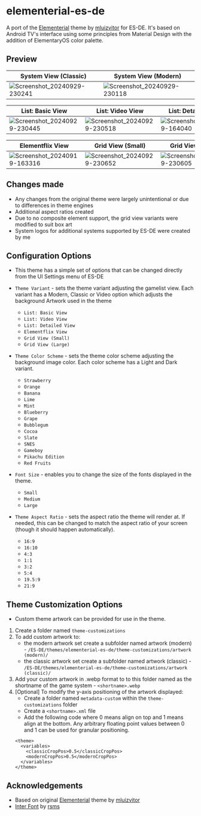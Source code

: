 # elementerial-es-de
A port of the [Elementerial](https://github.com/mluizvitor/es-theme-elementerial) theme by [mluizvitor](https://github.com/mluizvitor/es-theme-elementerial/commits?author=mluizvitor) for ES-DE. It's based on Android TV's interface using some principles from Material Design with the addition of ElementaryOS color palette.

## **Preview**
| System View (Classic) | System View (Modern) | 
|----|----|
| ![Screenshot_20240929-230241](https://github.com/user-attachments/assets/c28a4787-44a5-4605-8373-fc6079dcfbe3) | ![Screenshot_20240929-230118](https://github.com/user-attachments/assets/92087554-278e-42b4-ad88-83f971dfc36e) |

| List: Basic View | List: Video View | List: Detailed View |
|----|----|----|
| ![Screenshot_20240929-230445](https://github.com/user-attachments/assets/dbf8356b-774a-4ad0-84f2-5ad1f9bd4a01) | ![Screenshot_20240929-230518](https://github.com/user-attachments/assets/4671d6e8-44fc-4518-ac63-6dee5c353738) | ![Screenshot_20240919-164040](https://github.com/user-attachments/assets/0a716055-46ea-403d-9c83-ecc2cfdc630f) |

| Elementflix View | Grid View (Small) | Grid View (Large) |
|----|----|----|
| ![Screenshot_20240919-163316](https://github.com/user-attachments/assets/db111aab-a1e3-4bbc-905c-265eef1f0609) | ![Screenshot_20240929-230652](https://github.com/user-attachments/assets/09e5f776-a45a-4710-a868-44a9f5c0a246) | ![Screenshot_20240929-230605](https://github.com/user-attachments/assets/d71380f4-53cb-42d9-b886-4628a90ee846) |

## **Changes made**
- Any changes from the original theme were largely unintentional or due to differences in theme engines
- Additional aspect ratios created
- Due to no composite element support, the grid view variants were modified to suit box art
- System logos for additional systems supported by ES-DE were created by me 

## **Configuration Options**

- This theme has a simple set of options that can be changed directly from the UI Settings menu of ES-DE
  
- `Theme Variant` - sets the theme variant adjusting the gamelist view. Each variant has a Modern, Classic or Video option which adjusts the background Artwork used in the theme
   - `List: Basic View`
   - `List: Video View`
   - `List: Detailed View`
   - `Elementflix View`
   - `Grid View (Small)`
   - `Grid View (Large)`

 - `Theme Color Scheme` - sets the theme color scheme adjusting the background image color. Each color scheme has a Light and Dark variant.
   - `Strawberry`
   - `Orange`
   - `Banana`
   - `Lime`
   - `Mint`
   - `Blueberry`
   - `Grape`
   - `Bubblegum`
   - `Cocoa`
   - `Slate`
   - `SNES`
   - `Gameboy`
   - `Pikachu Edition`
   - `Red Fruits`
     
- `Font Size` - enables you to change the size of the fonts displayed in the theme.
   - `Small`
   - `Medium`
   - `Large`
     
- `Theme Aspect Ratio` - sets the aspect ratio the theme will render at. If needed, this can be changed to match the aspect ratio of your screen (though it should happen automatically).
   - `16:9`
   - `16:10`
   - `4:3`
   - `1:1`
   - `3:2`
   - `5:4`
   - `19.5:9`
   - `21:9`

## **Theme Customization Options**
- Custom theme artwork can be provided for use in the theme.
1.  Create a folder named `theme-customizations`
2.  To add custom artwork to:
    - the modern artwork set create a subfolder named artwork (modern) - `/ES-DE/themes/elementerial-es-de/theme-customizations/artwork (modern)/`
    - the classic artwork set create a subfolder named artwork (classic) - `/ES-DE/themes/elementerial-es-de/theme-customizations/artwork (classic)/`
3. Add your custom artwork in .webp format to to this folder named as the shortname of the game system - `<shortname>.webp`
4. [Optional] To modify the y-axis positioning of the artwork displayed:
   - Create a folder named `metadata-custom` within the `theme-customizations` folder
   - Create a `<shortname>.xml` file
   - Add the following code where 0 means align on top and 1 means align at the bottom. Any arbitrary floating point values between 0 and 1 can be used for granular positioning.
   ```
   <theme>
     <variables>
       <classicCropPos>0.5</classicCropPos>
       <modernCropPos>0.5</modernCropPos>
     </variables>
   </theme>
   ```

## **Acknowledgements**
- Based on original [Elementerial](https://github.com/mluizvitor/es-theme-elementerial) theme by [mluizvitor](https://github.com/mluizvitor/es-theme-elementerial/commits?author=mluizvitor)
- [Inter Font](https://github.com/rsms/inter) by [rsms](https://github.com/rsms)

